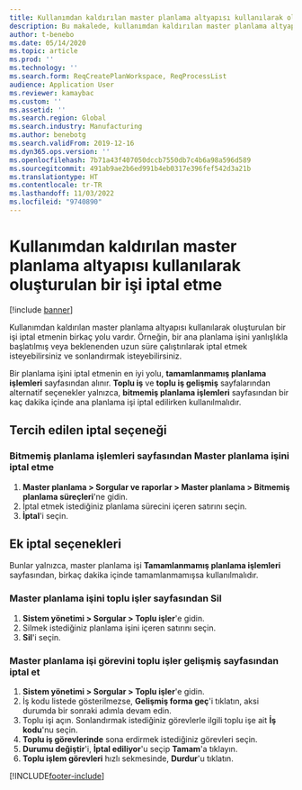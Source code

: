 ```yaml
---
title: Kullanımdan kaldırılan master planlama altyapısı kullanılarak oluşturulan bir işi iptal etme
description: Bu makalede, kullanımdan kaldırılan master planlama altyapısı kullanan etkin bir planlama işinin nasıl iptal edileceği açıklanmaktadır.
author: t-benebo
ms.date: 05/14/2020
ms.topic: article
ms.prod: ''
ms.technology: ''
ms.search.form: ReqCreatePlanWorkspace, ReqProcessList
audience: Application User
ms.reviewer: kamaybac
ms.custom: ''
ms.assetid: ''
ms.search.region: Global
ms.search.industry: Manufacturing
ms.author: benebotg
ms.search.validFrom: 2019-12-16
ms.dyn365.ops.version: ''
ms.openlocfilehash: 7b71a43f407050dccb7550db7c4b6a98a596d589
ms.sourcegitcommit: 491ab9ae2b6ed991b4eb0317e396fef542d3a21b
ms.translationtype: HT
ms.contentlocale: tr-TR
ms.lasthandoff: 11/03/2022
ms.locfileid: "9740890"
---
```

# <a name="cancel-a-job-that-was-created-using-the-deprecated-master-planning-engine"></a>Kullanımdan kaldırılan master planlama altyapısı kullanılarak oluşturulan bir işi iptal etme

[!include [banner](../includes/banner.md)]

Kullanımdan kaldırılan master planlama altyapısı kullanılarak oluşturulan bir işi iptal etmenin birkaç yolu vardır. Örneğin, bir ana planlama işini yanlışlıkla başlatılmış veya beklenenden uzun süre çalıştırılarak iptal etmek isteyebilirsiniz ve sonlandırmak isteyebilirsiniz.

Bir planlama işini iptal etmenin en iyi yolu, **tamamlanmamış planlama işlemleri** sayfasından alınır. **Toplu iş** ve **toplu iş gelişmiş** sayfalarından alternatif seçenekler yalnızca, **bitmemiş planlama işlemleri** sayfasından bir kaç dakika içinde ana planlama işi iptal edilirken kullanılmalıdır.

## <a name="preferred-cancel-option"></a>Tercih edilen iptal seçeneği

### <a name="cancel-master-planning-job-from-the-unfinished-planning-processes-page"></a>Bitmemiş planlama işlemleri sayfasından Master planlama işini iptal etme

1. **Master planlama > Sorgular ve raporlar > Master planlama > Bitmemiş planlama süreçleri**'ne gidin.
2. İptal etmek istediğiniz planlama sürecini içeren satırını seçin.
3. **İptal**'i seçin.

## <a name="additional-cancel-options"></a>Ek iptal seçenekleri

Bunlar yalnızca, master planlama işi **Tamamlanmamış planlama işlemleri** sayfasından, birkaç dakika içinde tamamlanmamışsa kullanılmalıdır.

### <a name="delete-master-planning-job-from-the-batch-jobs-page"></a>Master planlama işini **toplu işler** sayfasından Sil

1. **Sistem yönetimi > Sorgular > Toplu işler**'e gidin.
2. Silmek istediğiniz planlama işini içeren satırını seçin.
3. **Sil**'i seçin.

### <a name="abort-master-planning-job-task-from-the-batch-jobs-enhanced-page"></a>Master planlama işi görevini **toplu işler gelişmiş** sayfasından iptal et

1. **Sistem yönetimi > Sorgular > Toplu işler**'e gidin.
2. İş kodu listede gösterilmezse, **Gelişmiş forma geç**'i tıklatın, aksi durumda bir sonraki adımla devam edin.
3. Toplu işi açın. Sonlandırmak istediğiniz görevlerle ilgili toplu işe ait **İş kodu**'nu seçin.
4. **Toplu iş görevlerinde** sona erdirmek istediğiniz görevleri seçin.
5. **Durumu değiştir**'i, **İptal ediliyor**'u seçip **Tamam**'a tıklayın.
6. **Toplu işlem görevleri** hızlı sekmesinde, **Durdur**'u tıklatın.


[!INCLUDE[footer-include](../../includes/footer-banner.md)]